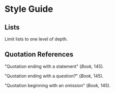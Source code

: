 # Style Guide

## Lists

Limit lists to one level of depth.

## Quotation References

"Quotation ending with a statement" (*Book,* 145).

"Quotation ending with a question?" (*Book,* 145).

"Quotation beginning with an omission" (*Book,* 145).